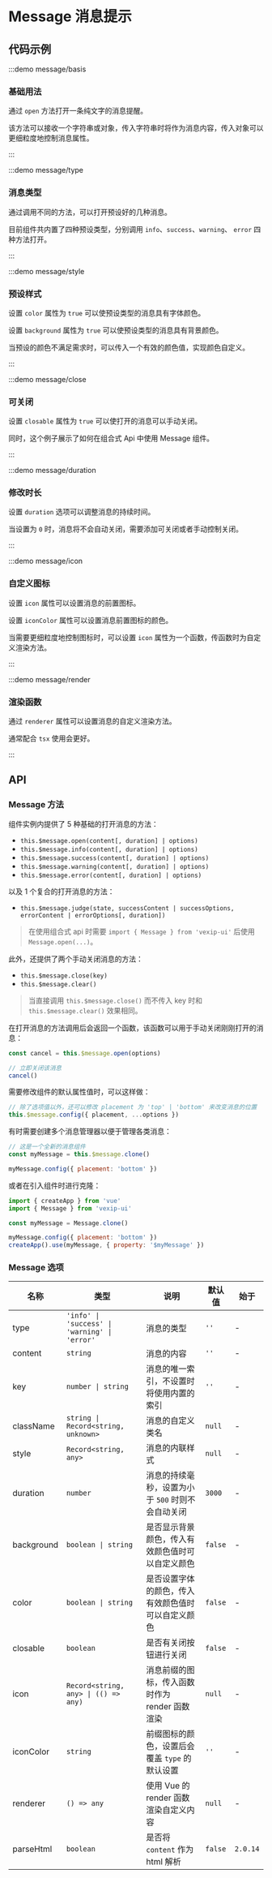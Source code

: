 # Message 消息提示

## 代码示例

:::demo message/basis

### 基础用法

通过 `open` 方法打开一条纯文字的消息提醒。

该方法可以接收一个字符串或对象，传入字符串时将作为消息内容，传入对象可以更细粒度地控制消息属性。

:::

:::demo message/type

### 消息类型

通过调用不同的方法，可以打开预设好的几种消息。

目前组件共内置了四种预设类型，分别调用 `info`、`success`、`warning`、 `error` 四种方法打开。

:::

:::demo message/style

### 预设样式

设置 `color` 属性为 `true` 可以使预设类型的消息具有字体颜色。

设置 `background` 属性为 `true` 可以使预设类型的消息具有背景颜色。

当预设的颜色不满足需求时，可以传入一个有效的颜色值，实现颜色自定义。

:::

:::demo message/close

### 可关闭

设置 `closable` 属性为 `true` 可以使打开的消息可以手动关闭。

同时，这个例子展示了如何在组合式 Api 中使用 Message 组件。

:::

:::demo message/duration

### 修改时长

设置 `duration` 选项可以调整消息的持续时间。

当设置为 `0` 时，消息将不会自动关闭，需要添加可关闭或者手动控制关闭。

:::

:::demo message/icon

### 自定义图标

设置 `icon` 属性可以设置消息的前置图标。

设置 `iconColor` 属性可以设置消息前置图标的颜色。

当需要更细粒度地控制图标时，可以设置 `icon` 属性为一个函数，传函数时为自定义渲染方法。

:::

:::demo message/render

### 渲染函数

通过 `renderer` 属性可以设置消息的自定义渲染方法。

通常配合 `tsx` 使用会更好。

:::

## API

### Message 方法

组件实例内提供了 5 种基础的打开消息的方法：

- `this.$message.open(content[, duration] | options)`
- `this.$message.info(content[, duration] | options)`
- `this.$message.success(content[, duration] | options)`
- `this.$message.warning(content[, duration] | options)`
- `this.$message.error(content[, duration] | options)`

以及 1 个复合的打开消息的方法：

- `this.$message.judge(state, successContent | successOptions, errorContent | errorOptions[, duration])`

> 在使用组合式 api 时需要 `import { Message } from 'vexip-ui'` 后使用 `Message.open(...)`。

此外，还提供了两个手动关闭消息的方法：

- `this.$message.close(key)`
- `this.$message.clear()`

> 当直接调用 `this.$message.close()` 而不传入 key 时和 `this.$message.clear()` 效果相同。

在打开消息的方法调用后会返回一个函数，该函数可以用于手动关闭刚刚打开的消息：

```js
const cancel = this.$message.open(options)

// 立即关闭该消息
cancel()
```

需要修改组件的默认属性值时，可以这样做：

```js
// 除了选项值以外，还可以修改 placement 为 'top' | 'bottom' 来改变消息的位置
this.$message.config({ placement, ...options })
```

有时需要创建多个消息管理器以便于管理各类消息：

```js
// 这是一个全新的消息组件
const myMessage = this.$message.clone()

myMessage.config({ placement: 'bottom' })
```

或者在引入组件时进行克隆：

```js
import { createApp } from 'vue'
import { Message } from 'vexip-ui'

const myMessage = Message.clone()

myMessage.config({ placement: 'bottom' })
createApp().use(myMessage, { property: '$myMessage' })
```

### Message 选项

| 名称       | 类型                                          | 说明                                               | 默认值  | 始于     |
| ---------- | --------------------------------------------- | -------------------------------------------------- | ------- | -------- |
| type       | `'info' \| 'success' \| 'warning' \| 'error'` | 消息的类型                                         | `''`    | -        |
| content    | `string`                                      | 消息的内容                                         | `''`    | -        |
| key        | `number \| string`                            | 消息的唯一索引，不设置时将使用内置的索引           | `''`    | -        |
| className  | `string \| Record<string, unknown>`           | 消息的自定义类名                                   | `null`  | -        |
| style      | `Record<string, any>`                         | 消息的内联样式                                     | `null`  | -        |
| duration   | `number`                                      | 消息的持续毫秒，设置为小于 `500` 时则不会自动关闭  | `3000`  | -        |
| background | `boolean \| string`                           | 是否显示背景颜色，传入有效颜色值时可以自定义颜色   | `false` | -        |
| color      | `boolean \| string`                           | 是否设置字体的颜色，传入有效颜色值时可以自定义颜色 | `false` | -        |
| closable   | `boolean`                                     | 是否有关闭按钮进行关闭                             | `false` | -        |
| icon       | `Record<string, any> \| (() => any)`          | 消息前缀的图标，传入函数时作为 render 函数渲染     | `null`  | -        |
| iconColor  | `string`                                      | 前缀图标的颜色，设置后会覆盖 `type` 的默认设置     | `''`    | -        |
| renderer   | `() => any`                                   | 使用 Vue 的 render 函数渲染自定义内容              | `null`  | -        |
| parseHtml  | `boolean`                                     | 是否将 `content` 作为 html 解析                    | `false` | `2.0.14` |
